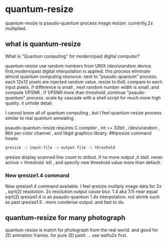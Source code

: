 # quantum-resize
quantum-resize is psaudo-quantum process image resizer.
currently,2x multiplied.
## what is quantum-resize
What is "Quantum computing" for modern/past digital computer?

quantum-resize use random numbers from UNIX /dev/urandom device.
first,modern/past digital interpolation is applied. this process eliminate almost quantum computing resource.
next to "psaudo-quantum" process.
each 12x12 pixels are injected random value.
resize to 6x6, compare to each input pixels.
if difference is small , next random number width is small.
and compute 1/PSNR , if 1/PSNR more than threshold ,continue "psaudo-quantum" process.
scale by cascade with a shell script for much more high quality.
it unhide detail.

I cannot know all of quantum computing , but I feel quantum-resize process similar to real quantum annealing .

psaudo-quantum-resize requires C compiler , int >= 32bit  , /dev/urandom , 8bit per color channel , and libgd graphics library.
##qresize command howto

```sh
qresize -i input-file -o output-file -t threshold
```

qresize display scanned line count to stdout.
if no more output ,it stall. never achive < threshold.
kill , and specify new threshold value more than default.

### New qresize1.4 command
New qresize1.4 command available.
I feel qresize multiply image data for 2x , sqrt(2) resolution.
2x resolution output cause blur.
1.4 aka 7/5 near equal sqrt(2)
qresize1.4 is an psaudo-quantum 1.4x interpolation. not shrink such as past qresize1.5 .
more condense output. and fast to do.

## quantum-resize for many photograph
quantum-resize is match for photograph from the real world.
and good for 2D animation frames.
for pure 2D paint ... use waifu2x first.
